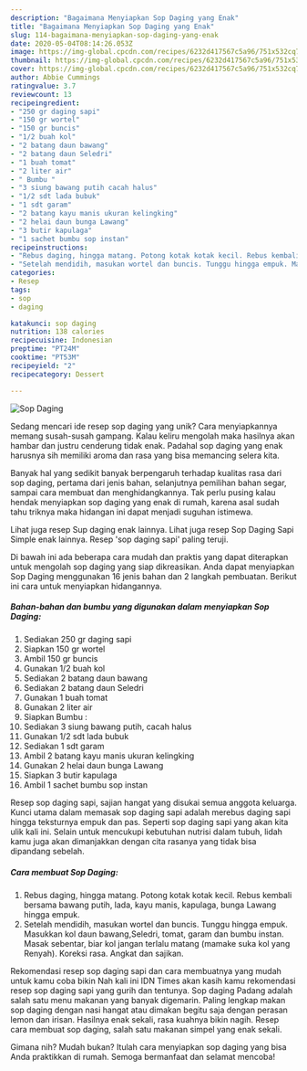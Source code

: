 ```yaml
---
description: "Bagaimana Menyiapkan Sop Daging yang Enak"
title: "Bagaimana Menyiapkan Sop Daging yang Enak"
slug: 114-bagaimana-menyiapkan-sop-daging-yang-enak
date: 2020-05-04T08:14:26.053Z
image: https://img-global.cpcdn.com/recipes/6232d417567c5a96/751x532cq70/sop-daging-foto-resep-utama.jpg
thumbnail: https://img-global.cpcdn.com/recipes/6232d417567c5a96/751x532cq70/sop-daging-foto-resep-utama.jpg
cover: https://img-global.cpcdn.com/recipes/6232d417567c5a96/751x532cq70/sop-daging-foto-resep-utama.jpg
author: Abbie Cummings
ratingvalue: 3.7
reviewcount: 13
recipeingredient:
- "250 gr daging sapi"
- "150 gr wortel"
- "150 gr buncis"
- "1/2 buah kol"
- "2 batang daun bawang"
- "2 batang daun Seledri"
- "1 buah tomat"
- "2 liter air"
- " Bumbu "
- "3 siung bawang putih cacah halus"
- "1/2 sdt lada bubuk"
- "1 sdt garam"
- "2 batang kayu manis ukuran kelingking"
- "2 helai daun bunga Lawang"
- "3 butir kapulaga"
- "1 sachet bumbu sop instan"
recipeinstructions:
- "Rebus daging, hingga matang. Potong kotak kotak kecil. Rebus kembali bersama bawang putih, lada, kayu manis, kapulaga, bunga Lawang hingga empuk."
- "Setelah mendidih, masukan wortel dan buncis. Tunggu hingga empuk. Masukkan kol daun bawang,Seledri, tomat, garam dan bumbu instan. Masak sebentar, biar kol jangan terlalu matang (mamake suka kol yang Renyah). Koreksi rasa. Angkat dan sajikan."
categories:
- Resep
tags:
- sop
- daging

katakunci: sop daging 
nutrition: 138 calories
recipecuisine: Indonesian
preptime: "PT24M"
cooktime: "PT53M"
recipeyield: "2"
recipecategory: Dessert

---
```



![Sop Daging](https://img-global.cpcdn.com/recipes/6232d417567c5a96/751x532cq70/sop-daging-foto-resep-utama.jpg)

Sedang mencari ide resep sop daging yang unik? Cara menyiapkannya memang susah-susah gampang. Kalau keliru mengolah maka hasilnya akan hambar dan justru cenderung tidak enak. Padahal sop daging yang enak harusnya sih memiliki aroma dan rasa yang bisa memancing selera kita.

Banyak hal yang sedikit banyak berpengaruh terhadap kualitas rasa dari sop daging, pertama dari jenis bahan, selanjutnya pemilihan bahan segar, sampai cara membuat dan menghidangkannya. Tak perlu pusing kalau hendak menyiapkan sop daging yang enak di rumah, karena asal sudah tahu triknya maka hidangan ini dapat menjadi suguhan istimewa.

Lihat juga resep Sup daging enak lainnya. Lihat juga resep Sop Daging Sapi Simple enak lainnya. Resep &#39;sop daging sapi&#39; paling teruji.


Di bawah ini ada beberapa cara mudah dan praktis yang dapat diterapkan untuk mengolah sop daging yang siap dikreasikan. Anda dapat menyiapkan Sop Daging menggunakan 16 jenis bahan dan 2 langkah pembuatan. Berikut ini cara untuk menyiapkan hidangannya.

<!--inarticleads1-->

##### Bahan-bahan dan bumbu yang digunakan dalam menyiapkan Sop Daging:

1. Sediakan 250 gr daging sapi
1. Siapkan 150 gr wortel
1. Ambil 150 gr buncis
1. Gunakan 1/2 buah kol
1. Sediakan 2 batang daun bawang
1. Sediakan 2 batang daun Seledri
1. Gunakan 1 buah tomat
1. Gunakan 2 liter air
1. Siapkan  Bumbu :
1. Sediakan 3 siung bawang putih, cacah halus
1. Gunakan 1/2 sdt lada bubuk
1. Sediakan 1 sdt garam
1. Ambil 2 batang kayu manis ukuran kelingking
1. Gunakan 2 helai daun bunga Lawang
1. Siapkan 3 butir kapulaga
1. Ambil 1 sachet bumbu sop instan


Resep sop daging sapi, sajian hangat yang disukai semua anggota keluarga. Kunci utama dalam memasak sop daging sapi adalah merebus daging sapi hingga teksturnya empuk dan pas. Seperti sop daging sapi yang akan kita ulik kali ini. Selain untuk mencukupi kebutuhan nutrisi dalam tubuh, lidah kamu juga akan dimanjakkan dengan cita rasanya yang tidak bisa dipandang sebelah. 

<!--inarticleads2-->

##### Cara membuat Sop Daging:

1. Rebus daging, hingga matang. Potong kotak kotak kecil. Rebus kembali bersama bawang putih, lada, kayu manis, kapulaga, bunga Lawang hingga empuk.
1. Setelah mendidih, masukan wortel dan buncis. Tunggu hingga empuk. Masukkan kol daun bawang,Seledri, tomat, garam dan bumbu instan. Masak sebentar, biar kol jangan terlalu matang (mamake suka kol yang Renyah). Koreksi rasa. Angkat dan sajikan.


Rekomendasi resep sop daging sapi dan cara membuatnya yang mudah untuk kamu coba bikin Nah kali ini IDN Times akan kasih kamu rekomendasi resep sop daging sapi yang gurih dan tentunya. Sop daging Padang adalah salah satu menu makanan yang banyak digemarin. Paling lengkap makan sop daging dengan nasi hangat atau dimakan begitu saja dengan perasan lemon dan irisan. Hasilnya enak sekali, rasa kuahnya bikin nagih. Resep cara membuat sop daging, salah satu makanan simpel yang enak sekali. 

Gimana nih? Mudah bukan? Itulah cara menyiapkan sop daging yang bisa Anda praktikkan di rumah. Semoga bermanfaat dan selamat mencoba!
